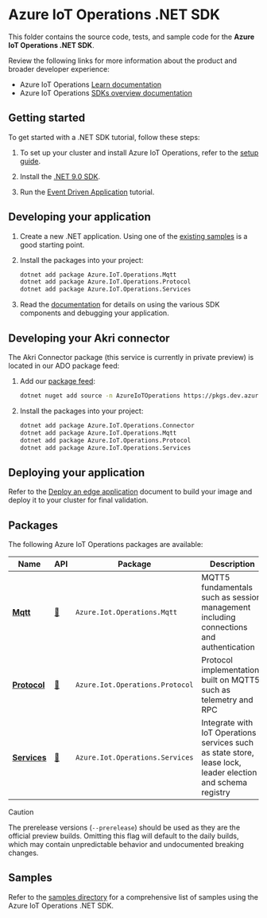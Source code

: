 # Azure IoT Operations .NET SDK

This folder contains the source code, tests, and sample code for the **Azure IoT Operations .NET SDK**.

Review the following links for more information about the product and broader developer experience:

* Azure IoT Operations [Learn documentation](https://learn.microsoft.com/azure/iot-operations/)
* Azure IoT Operations [SDKs overview documentation](/doc)

## Getting started

To get started with a .NET SDK tutorial, follow these steps:

1. To set up your cluster and install Azure IoT Operations, refer to the [setup guide](/doc/setup.md).

1. Install the [.NET 9.0 SDK](https://dotnet.microsoft.com/download/dotnet/9.0).

1. Run the [Event Driven Application](samples/applications/EventDrivenApp) tutorial.

## Developing your application

1. Create a new .NET application. Using one of the [existing samples](samples) is a good starting point.

1. Install the packages into your project:

    ```bash
    dotnet add package Azure.IoT.Operations.Mqtt
    dotnet add package Azure.IoT.Operations.Protocol
    dotnet add package Azure.IoT.Operations.Services
    ```

1. Read the [documentation](#packages) for details on using the various SDK components and debugging your application.

## Developing your Akri connector

The Akri Connector package (this service is currently in private preview) is located in our ADO package feed:

1. Add our [package feed](https://dev.azure.com/azure-iot-sdks/iot-operations/_artifacts/feed/preview):

    ```bash
    dotnet nuget add source -n AzureIoTOperations https://pkgs.dev.azure.com/azure-iot-sdks/iot-operations/_packaging/preview/nuget/v3/index.json
    ```

1. Install the packages into your project:

    ```bash
    dotnet add package Azure.IoT.Operations.Connector
    dotnet add package Azure.IoT.Operations.Mqtt
    dotnet add package Azure.IoT.Operations.Protocol
    dotnet add package Azure.IoT.Operations.Services
    ```

## Deploying your application

Refer to the [Deploy an edge application](/doc/edge_application/deploy.md) document to build your image and deploy it to your cluster for final validation.

## Packages

The following Azure IoT Operations packages are available:

| Name | API | Package | Description |
|-|-|-|-|
| [**Mqtt**](src/Azure.Iot.Operations.Mqtt) | [:link:](https://azure.github.io/iot-operations-sdks/dotnet/api/Azure.Iot.Operations.Mqtt.html) | `Azure.Iot.Operations.Mqtt` | MQTT5 fundamentals such as session management including connections and authentication |
| [**Protocol**](src/Azure.Iot.Operations.Protocol) | [:link:](https://azure.github.io/iot-operations-sdks/dotnet/api/Azure.Iot.Operations.Protocol.html) | `Azure.Iot.Operations.Protocol` | Protocol implementations built on MQTT5 such as telemetry and RPC |
| [**Services**](src/Azure.Iot.Operations.Services) | [:link:](https://azure.github.io/iot-operations-sdks/dotnet/api/Azure.Iot.Operations.Services.html) | `Azure.Iot.Operations.Services` | Integrate with IoT Operations services such as state store, lease lock, leader election and schema registry |

> [!CAUTION]
> The prerelease versions (`--prerelease`) should be used as they are the official preview builds. Omitting this flag will default to the daily builds, which may contain unpredictable behavior and undocumented breaking changes.

## Samples

Refer to the [samples directory](samples) for a comprehensive list of samples using the Azure IoT Operations .NET SDK.
